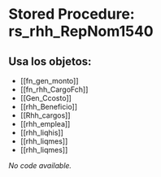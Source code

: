 # Stored Procedure: rs_rhh_RepNom1540

## Usa los objetos:
- [[fn_gen_monto]]
- [[fn_rhh_CargoFch]]
- [[Gen_Ccosto]]
- [[rhh_Beneficio]]
- [[Rhh_cargos]]
- [[rhh_emplea]]
- [[rhh_liqhis]]
- [[rhh_liqmes]]
- [[rhh_liqmes]]

*No code available.*
